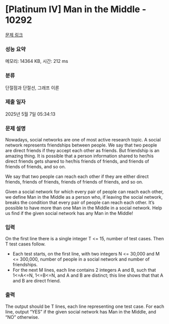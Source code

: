 # [Platinum IV] Man in the Middle - 10292 

[문제 링크](https://www.acmicpc.net/problem/10292) 

### 성능 요약

메모리: 14364 KB, 시간: 212 ms

### 분류

단절점과 단절선, 그래프 이론

### 제출 일자

2025년 5월 7일 05:34:13

### 문제 설명

<p>Nowadays, social networks are one of most active research topic. A social network represents friendships between people. We say that two people are direct friends if they accept each other as friends. But friendship is an amazing thing. It is possible that a person information shared to her/his direct friends gets shared to her/his friends of friends, and friends of friends of friends, and so on. </p>

<p>We say that two people can reach each other if they are either direct friends, friends of friends, friends of friends of friends, and so on. </p>

<p>Given a social network for which every pair of people can reach each other, we define Man in the Middle as a person who, if leaving the social network, breaks the condition that every pair of people can reach each other. It’s possible to have more than one Man in the Middle in a social network. Help us find if the given social network has any Man in the Middle! </p>

### 입력 

 <p>On the first line there is a single integer T <= 15, number of test cases. Then T test cases follow. </p>

<ul>
	<li>Each test starts, on the first line, with two integers N <= 30,000 and M <= 300,000, number of people in a social network and number of friendships. </li>
	<li>For the next M lines, each line contains 2 integers A and B, such that 1<=A<=N, 1<=B<=N, and A and B are distinct; this line shows that that A and B are direct friend. </li>
</ul>

### 출력 

 <p>The output should be T lines, each line representing one test case. For each line, output “YES” if the given social network has Man in the Middle, and “NO” otherwise. </p>

